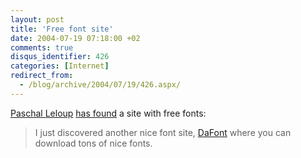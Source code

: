 ```yaml
---
layout: post
title: 'Free font site'
date: 2004-07-19 07:18:00 +02
comments: true
disqus_identifier: 426
categories: [Internet]
redirect_from:
  - /blog/archive/2004/07/19/426.aspx/
---
```


[Paschal Leloup](http://weblogs.asp.net/pleloup/) [has found](http://weblogs.asp.net/pleloup/archive/2004/06/16/156863.aspx) a site with free fonts:

> I just discovered another nice font site, [DaFont](http://dafont.com/en/new.php) where you can download tons of nice fonts.

